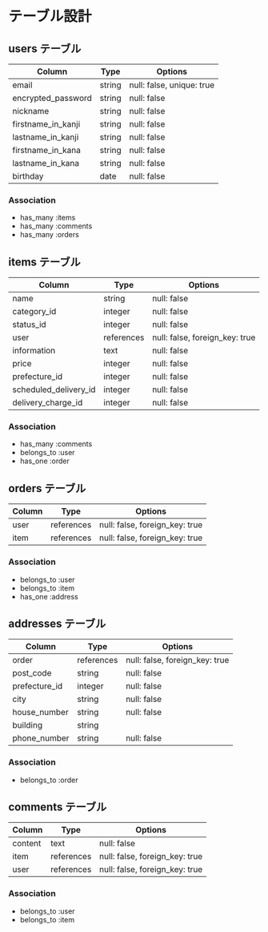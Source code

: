 # テーブル設計

## users テーブル

| Column             | Type   | Options                   |
| ------------------ | ------ | ------------------------- |
| email              | string | null: false, unique: true |
| encrypted_password | string | null: false               |
| nickname           | string | null: false               |
| firstname_in_kanji | string | null: false               |
| lastname_in_kanji  | string | null: false               |
| firstname_in_kana  | string | null: false               |
| lastname_in_kana   | string | null: false               |
| birthday           | date   | null: false               |

### Association

- has_many :items
- has_many :comments
- has_many :orders

## items テーブル

| Column                | Type       | Options                        |
| --------------------- | ---------- | ------------------------------ |
| name                  | string     | null: false                    |
| category_id           | integer    | null: false                    |
| status_id             | integer    | null: false                    |
| user                  | references | null: false, foreign_key: true |
| information           | text       | null: false                    |
| price                 | integer    | null: false                    |
| prefecture_id         | integer    | null: false                    |
| scheduled_delivery_id | integer    | null: false                    |
| delivery_charge_id    | integer    | null: false                    |

### Association

- has_many :comments
- belongs_to :user
- has_one :order

## orders テーブル

| Column                | Type       | Options                        |
| --------------------- | ---------- | ------------------------------ |
| user                  | references | null: false, foreign_key: true |
| item                  | references | null: false, foreign_key: true |

### Association

- belongs_to :user
- belongs_to :item
- has_one :address

## addresses テーブル

| Column                | Type       | Options                        |
| --------------------- | ---------- | ------------------------------ |
| order                 | references | null: false, foreign_key: true |
| post_code             | string     | null: false                    |
| prefecture_id         | integer    | null: false                    |
| city                  | string     | null: false                    |
| house_number          | string     | null: false                    |
| building              | string     |                                |
| phone_number          | string     | null: false                    |

### Association

- belongs_to :order

## comments テーブル

| Column             | Type       | Options                        |
| ------------------ | ---------- | ------------------------------ |
| content            | text       | null: false                    |
| item               | references | null: false, foreign_key: true |
| user               | references | null: false, foreign_key: true |

### Association

- belongs_to :user
- belongs_to :item